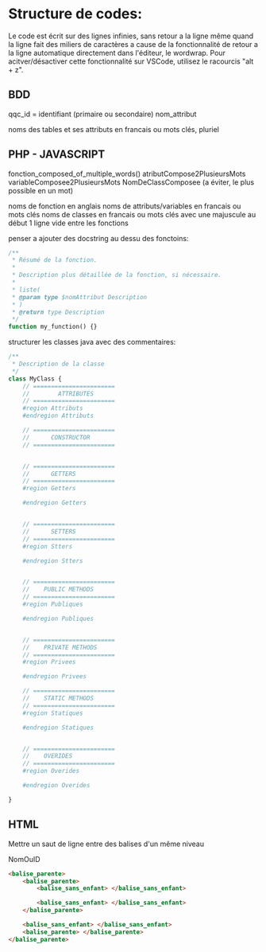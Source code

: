 
# Structure de codes:
Le code est écrit sur des lignes infinies, sans retour a la ligne même quand la ligne fait des miliers de caractères a cause de la fonctionnalité de retour a la ligne automatique directement dans l'éditeur, le wordwrap.
Pour acitver/désactiver cette fonctionnalité sur VSCode, utilisez le racourcis "alt + z".

## BDD

qqc_id = identifiant (primaire ou secondaire)
nom_attribut

noms des tables et ses attributs en francais ou mots clés, pluriel

## PHP - JAVASCRIPT

fonction_composed_of_multiple_words()
atributCompose2PlusieursMots
variableComposee2PlusieursMots
NomDeClassComposee (a éviter, le plus possible en un mot)

noms de fonction en anglais
noms de attributs/variables en francais ou mots clés
noms de classes en francais ou mots clés avec une majuscule au début
1 ligne vide entre les fonctions

penser a ajouter des docstring au dessu des fonctoins:

```php
/**
 * Résumé de la fonction.
 *
 * Description plus détaillée de la fonction, si nécessaire.
 *
 * liste(
 * @param type $nomAttribut Description
 * )
 * @return type Description
 */
function my_function() {}
```

structurer les classes java avec des commentaires:

```php
/**
 * Description de la classe
 */
class MyClass {
	// =======================
	//        ATTRIBUTES
	// =======================
	#region Attributs
	#endregion Attributs

	// =======================
	//      CONSTRUCTOR
	// =======================


	// =======================
	//      GETTERS
	// =======================
	#region Getters

	#endregion Getters


	// =======================
	//      SETTERS
	// =======================
	#region Stters

	#endregion Stters


	// =======================
	//    PUBLIC METHODS
	// =======================
	#region Publiques

	#endregion Publiques


	// =======================
	//    PRIVATE METHODS
	// =======================
	#region Privees

	#endregion Privees

	// =======================
	//    STATIC METHODS
	// =======================
	#region Statiques

	#endregion Statiques


	// =======================
	//    OVERIDES
	// =======================
	#region Overides

	#endregion Overides

}
```

## HTML

Mettre un saut de ligne entre des balises d'un même niveau

NomOuID

```html
<balise_parente>
	<balise_parente>
		<balise_sans_enfant> </balise_sans_enfant>

		<balise_sans_enfant> </balise_sans_enfant>
	</balise_parente>

	<balise_sans_enfant> </balise_sans_enfant>
	<balise_parente> </balise_parente>
</balise_parente>
```